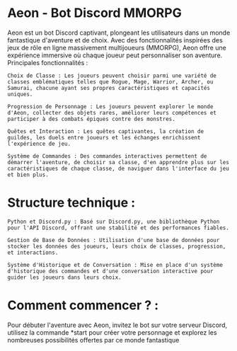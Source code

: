 # Aeon - Bot Discord MMORPG

Aeon est un bot Discord captivant, plongeant les utilisateurs dans un monde fantastique d'aventure et de choix. Avec des fonctionnalités inspirées des jeux de rôle en ligne massivement multijoueurs (MMORPG), Aeon offre une expérience immersive où chaque joueur peut personnaliser son aventure.
Principales fonctionnalités :

    Choix de Classe : Les joueurs peuvent choisir parmi une variété de classes emblématiques telles que Rogue, Mage, Warrior, Archer, ou Samurai, chacune ayant ses propres caractéristiques et capacités uniques.

    Progression de Personnage : Les joueurs peuvent explorer le monde d'Aeon, collecter des objets rares, améliorer leurs compétences et participer à des combats épiques contre des monstres.

    Quêtes et Interaction : Les quêtes captivantes, la création de guildes, les duels entre joueurs et les échanges enrichissent l'expérience de jeu.

    Système de Commandes : Des commandes interactives permettent de démarrer l'aventure, de choisir sa classe, d'en apprendre plus sur les caractéristiques de chaque classe, de naviguer dans l'interface du jeu et bien plus.

# Structure technique :

    Python et Discord.py : Basé sur Discord.py, une bibliothèque Python pour l'API Discord, offrant une stabilité et des performances fiables.

    Gestion de Base de Données : Utilisation d'une base de données pour stocker les données des joueurs, leurs choix de classes, progression, et interactions.

    Système d'Historique et de Conversation : Mise en place d'un système d'historique des commandes et d'une conversation interactive pour guider les joueurs dans leurs choix.

# Comment commencer ? :

Pour débuter l'aventure avec Aeon, invitez le bot sur votre serveur Discord, utilisez la commande *start pour créer votre personnage et explorez les nombreuses possibilités offertes par ce monde fantastique 
